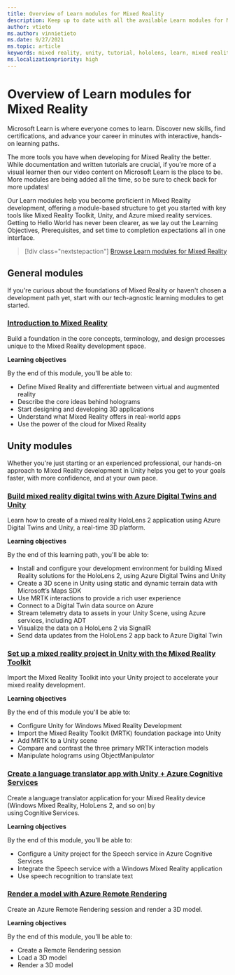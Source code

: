 ```yaml
---
title: Overview of Learn modules for Mixed Reality
description: Keep up to date with all the available Learn modules for Mixed Reality.
author: vtieto
ms.author: vinnietieto
ms.date: 9/27/2021
ms.topic: article
keywords: mixed reality, unity, tutorial, hololens, learn, mixed reality headset, windows mixed reality headset, virtual reality headset, what is virtual reality, what is augmented reality, MRTK, mixed reality toolkit, language translation, Azure, Azure cognitive services, Microsoft Learn
ms.localizationpriority: high
---
```


# Overview of Learn modules for Mixed Reality

Microsoft Learn is where everyone comes to learn. Discover new skills, find certifications, and advance your career in minutes with interactive, hands-on learning paths.

The more tools you have when developing for Mixed Reality the better. While documentation and written tutorials are crucial, if you're more of a visual learner then our video content on Microsoft Learn is the place to be. More modules are being added all the time, so be sure to check back for more updates!

Our Learn modules help you become proficient in Mixed Reality development, offering a module-based structure to get you started with key tools like Mixed Reality Toolkit, Unity, and Azure mixed reality services. Getting to Hello World has never been clearer, as we lay out the Learning Objectives, Prerequisites, and set time to completion expectations all in one interface.

> [!div class="nextstepaction"]
> [Browse Learn modules for Mixed Reality](/training/browse/?terms=mixed+reality)

## General modules

If you're curious about the foundations of Mixed Reality or haven't chosen a development path yet, start with our tech-agnostic learning modules to get started.

### [Introduction to Mixed Reality](/training/modules/intro-to-mixed-reality/)

Build a foundation in the core concepts, terminology, and design processes unique to the Mixed Reality development space.

**Learning objectives**

By the end of this module, you'll be able to:

* Define Mixed Reality and differentiate between virtual and augmented reality
* Describe the core ideas behind holograms
* Start designing and developing 3D applications
* Understand what Mixed Reality offers in real-world apps
* Use the power of the cloud for Mixed Reality

## Unity modules

Whether you're just starting or an experienced professional, our hands-on approach to Mixed Reality development in Unity helps you get to your goals faster, with more confidence, and at your own pace.

### [Build mixed reality digital twins with Azure Digital Twins and Unity](/training/paths/build-mixed-reality-azure-digital-twins-unity/)

Learn how to create of a mixed reality HoloLens 2 application using Azure Digital Twins and Unity, a real-time 3D platform.

**Learning objectives**

By the end of this learning path, you'll be able to:

* Install and configure your development environment for building Mixed Reality solutions for the HoloLens 2, using Azure Digital Twins and Unity
* Create a 3D scene in Unity using static and dynamic terrain data with Microsoft’s Maps SDK
* Use MRTK interactions to provide a rich user experience
* Connect to a Digital Twin data source on Azure
* Stream telemetry data to assets in your Unity Scene, using Azure services, including ADT
* Visualize the data on a HoloLens 2 via SignalR
* Send data updates from the HoloLens 2 app back to Azure Digital Twin

### [Set up a mixed reality project in Unity with the Mixed Reality Toolkit](/training/modules/mixed-reality-toolkit-project-unity/)

Import the Mixed Reality Toolkit into your Unity project to accelerate your mixed reality development.

**Learning objectives**

By the end of this module you'll be able to:

* Configure Unity for Windows Mixed Reality Development
* Import the Mixed Reality Toolkit (MRTK) foundation package into Unity
* Add MRTK to a Unity scene
* Compare and contrast the three primary MRTK interaction models
* Manipulate holograms using ObjectManipulator

### [Create a language translator app with Unity + Azure Cognitive Services](/training/modules/create-language-translator-mixed-reality-application-unity-azure-cognitive-services/)

Create a language translator application for your Mixed Reality device (Windows Mixed Reality, HoloLens 2, and so on) by using Cognitive Services.

**Learning objectives**

By the end of this module, you'll be able to:

* Configure a Unity project for the Speech service in Azure Cognitive Services
* Integrate the Speech service with a Windows Mixed Reality application
* Use speech recognition to translate text

### [Render a model with Azure Remote Rendering](/training/modules/render-model-azure-remote-rendering-unity/)

Create an Azure Remote Rendering session and render a 3D model.

**Learning objectives**

By the end of this module, you'll be able to:

* Create a Remote Rendering session
* Load a 3D model
* Render a 3D model
